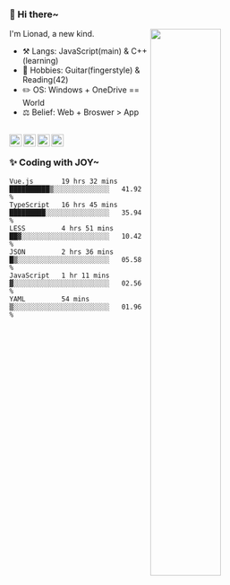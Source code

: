 ### 👋 Hi there~

[<img align="right" width="50%" src="https://github-readme-stats.vercel.app/api?username=Lionad-Morotar&show_icons=true">](https://metrics.lecoq.io/Lionad-Morotar?template=classic)

I'm Lionad, a new kind.

- ⚒️ Langs: JavaScript(main) & C++(learning)
- 🎨 Hobbies: Guitar(fingerstyle) & Reading(42)
- ✏️ OS: Windows + OneDrive == World
- ⚖️ Belief: Web + Broswer > App

<br />

<a href="https://www.lionad.art">
  <img align="left" alt="lionad-art" width="22px" src="https://cdn.jsdelivr.net/npm/simple-icons@3.1.0/icons/wordpress.svg" />
</a>
<a href="#1806234223">
  <img align="left" alt="1806234223" width="22px" src="https://cdn.jsdelivr.net/npm/simple-icons@3.1.0/icons/tencentqq.svg" />
</a>
<a href="https://www.zhihu.com/people/Lionad">
  <img align="left" alt="132yse" width="22px" src="https://cdn.jsdelivr.net/npm/simple-icons@3.1.0/icons/zhihu.svg" />
</a>
<a href="https://github.com/Lionad-Morotar">
  <img align="left" alt="yisar" width="22px" src="https://cdn.jsdelivr.net/npm/simple-icons@3.1.0/icons/github.svg" />
</a>

<br />

### ✨ Coding with JOY~

<!--START_SECTION:waka-->

```text
Vue.js       19 hrs 32 mins  ██████████▒░░░░░░░░░░░░░░   41.92 %
TypeScript   16 hrs 45 mins  █████████░░░░░░░░░░░░░░░░   35.94 %
LESS         4 hrs 51 mins   ██▓░░░░░░░░░░░░░░░░░░░░░░   10.42 %
JSON         2 hrs 36 mins   █▒░░░░░░░░░░░░░░░░░░░░░░░   05.58 %
JavaScript   1 hr 11 mins    ▓░░░░░░░░░░░░░░░░░░░░░░░░   02.56 %
YAML         54 mins         ▒░░░░░░░░░░░░░░░░░░░░░░░░   01.96 %
```

<!--END_SECTION:waka-->
